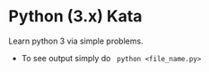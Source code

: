 Python (3.x) Kata
===========

Learn python 3 via simple problems.

* To see output simply do ``` python <file_name.py>```

